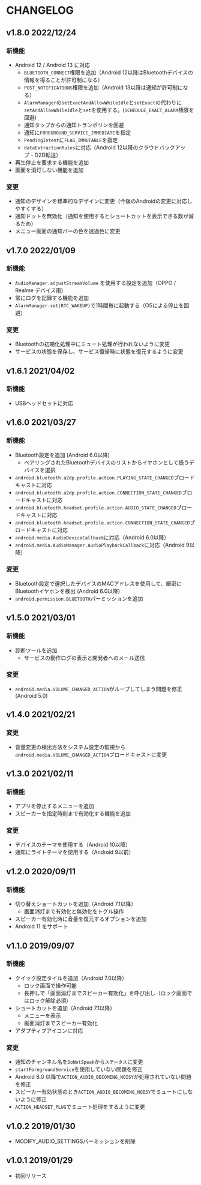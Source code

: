# CHANGELOG

## v1.8.0 2022/12/24

### 新機能

* Android 12 / Android 13 に対応
  * `BLUETOOTH_CONNECT`権限を追加（Android 12以降はBluetoothデバイスの情報を得ることが許可制になる）
  * `POST_NOTIFICATIONS`権限を追加（Android 13以降は通知が許可制になる）
  * `AlarmManager`の`setExactAndAllowWhileIdle`と`setExact`の代わりに`setAndAllowWhileIdle`と`set`を使用する。(`SCHEDULE_EXACT_ALARM`権限を回避)
  * 通知タップからの通知トランポリンを回避
  * 通知に`FOREGROUND_SERVICE_IMMEDIATE`を指定
  * `PendingIntent`に`FLAG_IMMUTABLE`を指定
  * `dataExtractionRules`に対応（Android 12以降のクラウドバックアップ・D2D転送）
* 再生停止を要求する機能を追加
* 画面を消灯しない機能を追加

### 変更

* 通知のデザインを標準的なデザインに変更（今後のAndroidの変更に対応しやすくする）
* 通知ドットを無効化（通知を使用するとショートカットを表示できる数が減るため）
* メニュー画面の通知バーの色を透過色に変更

## v1.7.0 2022/01/09

### 新機能

* `AudioManager.adjustStreamVolume` を使用する設定を追加（OPPO / Realme デバイス用）
* 常にログを記録する機能を追加
* `AlarmManager.set(RTC_WAKEUP)`で1時間毎に起動する（OSによる停止を回避）

### 変更

* Bluetoothの初期化処理中にミュート処理が行われないように変更
* サービスの状態を保存し、サービス復帰時に状態を復元するように変更

## v1.6.1 2021/04/02

### 新機能

* USBヘッドセットに対応

## v1.6.0 2021/03/27

### 新機能

* Bluetooth設定を追加 (Android 6.0以降)
  * ペアリングされたBluetoothデバイスのリストからイヤホンとして扱うデバイスを選択
* `android.bluetooth.a2dp.profile.action.PLAYING_STATE_CHANGED`ブロードキャストに対応
* `android.bluetooth.a2dp.profile.action.CONNECTION_STATE_CHANGED`ブロードキャストに対応
* `android.bluetooth.headset.profile.action.AUDIO_STATE_CHANGED`ブロードキャストに対応
* `android.bluetooth.headset.profile.action.CONNECTION_STATE_CHANGED`ブロードキャストに対応
* `android.media.AudioDeviceCallback`に対応（Android 6.0以降）
* `android.media.AudioManager.AudioPlaybackCallback`に対応（Android 9以降）

### 変更

* Bluetooth設定で選択したデバイスのMACアドレスを使用して、厳密にBluetoothイヤホンを検出 (Android 6.0以降)
* `android.permission.BLUETOOTH`パーミッションを追加

## v1.5.0 2021/03/01

### 新機能

* 診断ツールを追加
  * サービスの動作ログの表示と開発者へのメール送信

### 変更

* `android.media.VOLUME_CHANGED_ACTION`がループしてしまう問題を修正 (Android 5.0)

## v1.4.0 2021/02/21

### 変更

* 音量変更の検出方法をシステム設定の監視から`android.media.VOLUME_CHANGED_ACTION`ブロードキャストに変更

## v1.3.0 2021/02/11

### 新機能

* アプリを停止するメニューを追加
* スピーカーを指定時刻まで有効化する機能を追加

### 変更

* デバイスのテーマを使用する（Android 10以降）
* 通知にライトテーマを使用する（Android 9以前）

## v1.2.0 2020/09/11

### 新機能

* 切り替えショートカットを追加（Android 7.1以降）
  * 画面消灯まで有効化と無効化をトグル操作
* スピーカー有効化時に音量を復元するオプションを追加
* Android 11 をサポート

## v1.1.0 2019/09/07

### 新機能

* クイック設定タイルを追加（Android 7.0以降）
  * ロック画面で操作可能
  * 長押しで「画面消灯までスピーカー有効化」を呼び出し（ロック画面ではロック解除必須）
* ショートカットを追加（Android 7.1以降）
  * メニューを表示
  * 画面消灯までスピーカー有効化
* アダプティブアイコンに対応

### 変更

* 通知のチャンネル名を`DoNotSpeak`から`ステータス`に変更
* `startForegroundService`を使用していない問題を修正
* Android 8.0 以降で`ACTION_AUDIO_BECOMING_NOISY`が処理されていない問題を修正
* スピーカー有効状態のとき`ACTION_AUDIO_BECOMING_NOISY`でミュートにしないように修正
* `ACTION_HEADSET_PLUG`でミュート処理をするように変更

## v1.0.2 2019/01/30

* MODIFY_AUDIO_SETTINGSパーミッションを削除

## v1.0.1 2019/01/29

* 初回リリース

